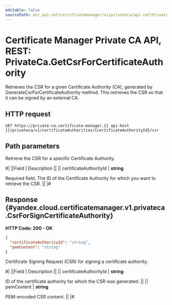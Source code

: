 ```yaml
---
editable: false
sourcePath: en/_api-ref/certificatemanager/v1/privateca/api-ref/PrivateCa/getCsrForCertificateAuthority.md
---
```


# Certificate Manager Private CA API, REST: PrivateCa.GetCsrForCertificateAuthority

Retrieves the CSR for a given Certificate Authority (CA), generated by GenerateCsrForCertificateAuthority method.
This retrieves the CSR so that it can be signed by an external CA.

## HTTP request

```
GET https://private-ca.certificate-manager.{{ api-host }}/privateca/v1/certificateAuthorities/{certificateAuthorityId}/csr
```

## Path parameters

Retrieve the CSR for a specific Certificate Authority.

#|
||Field | Description ||
|| certificateAuthorityId | **string**

Required field. The ID of the Certificate Authority for which you want to retrieve the CSR. ||
|#

## Response {#yandex.cloud.certificatemanager.v1.privateca.CsrForSignCertificateAuthority}

**HTTP Code: 200 - OK**

```json
{
  "certificateAuthorityId": "string",
  "pemContent": "string"
}
```

Certificate Signing Request (CSR) for signing a certificate authority.

#|
||Field | Description ||
|| certificateAuthorityId | **string**

ID of the certificate authority for which the CSR was generated. ||
|| pemContent | **string**

PEM-encoded CSR content. ||
|#